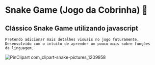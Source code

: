 # Snake Game (Jogo da Cobrinha) 🐍

## Clássico Snake Game utilizando javascript
    Pretendo adicionar mais detalhes visuais no jogo futuramente. 
    Desenvolvido com o intuito de aprender um pouco mais sobre funções
    da linguagem.
    
    
 ![PinClipart com_clipart-snake-pictures_1209958](https://user-images.githubusercontent.com/97319856/161850918-dff3ff37-cb0d-4c75-8c66-b3230d67a339.png)

  
  
